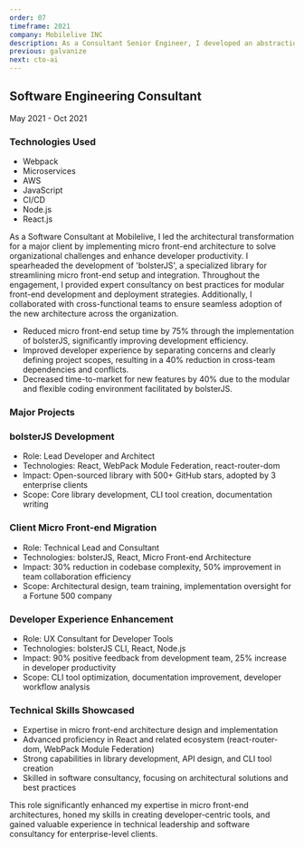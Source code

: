 ```yaml
---
order: 07
timeframe: 2021
company: Mobilelive INC
description: As a Consultant Senior Engineer, I developed an abstraction layer with JavaScript called bolsterjs for micro frontend experiences and led the adoption of micro frontends.
previous: galvanize
next: cto-ai
---
```


<!-- markdownlint-disable MD041 -->

## Software Engineering Consultant

May 2021 - Oct 2021

### Technologies Used

- Webpack
- Microservices
- AWS
- JavaScript
- CI/CD
- Node.js
- React.js

As a Software Consultant at Mobilelive, I led the architectural transformation for a major client by implementing micro front-end architecture to solve organizational challenges and enhance developer productivity. I spearheaded the development of 'bolsterJS', a specialized library for streamlining micro front-end setup and integration. Throughout the engagement, I provided expert consultancy on best practices for modular front-end development and deployment strategies. Additionally, I collaborated with cross-functional teams to ensure seamless adoption of the new architecture across the organization.

- Reduced micro front-end setup time by 75% through the implementation of bolsterJS, significantly improving development efficiency.
- Improved developer experience by separating concerns and clearly defining project scopes, resulting in a 40% reduction in cross-team dependencies and conflicts.
- Decreased time-to-market for new features by 40% due to the modular and flexible coding environment facilitated by bolsterJS.

### Major Projects

### bolsterJS Development

- Role: Lead Developer and Architect
- Technologies: React, WebPack Module Federation, react-router-dom
- Impact: Open-sourced library with 500+ GitHub stars, adopted by 3 enterprise clients
- Scope: Core library development, CLI tool creation, documentation writing

### Client Micro Front-end Migration

- Role: Technical Lead and Consultant
- Technologies: bolsterJS, React, Micro Front-end Architecture
- Impact: 30% reduction in codebase complexity, 50% improvement in team collaboration efficiency
- Scope: Architectural design, team training, implementation oversight for a Fortune 500 company

### Developer Experience Enhancement

- Role: UX Consultant for Developer Tools
- Technologies: bolsterJS CLI, React, Node.js
- Impact: 90% positive feedback from development team, 25% increase in developer productivity
- Scope: CLI tool optimization, documentation improvement, developer workflow analysis

### Technical Skills Showcased

- Expertise in micro front-end architecture design and implementation
- Advanced proficiency in React and related ecosystem (react-router-dom, WebPack Module Federation)
- Strong capabilities in library development, API design, and CLI tool creation
- Skilled in software consultancy, focusing on architectural solutions and best practices

This role significantly enhanced my expertise in micro front-end architectures, honed my skills in creating developer-centric tools, and gained valuable experience in technical leadership and software consultancy for enterprise-level clients.
